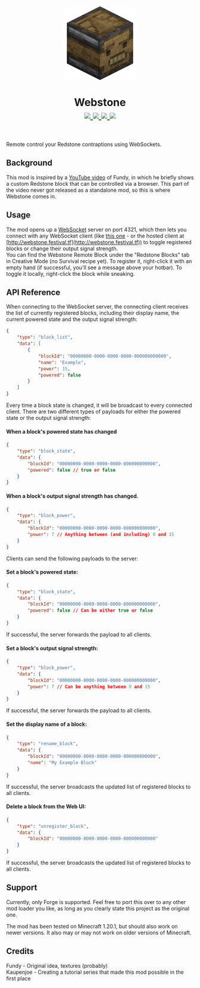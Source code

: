 <p align="center">
    <img src="./src/main/resources/icon.png" height="200">
</p>

<h1 align="center">Webstone  <br>
	<a href="https://modrinth.com/mod/webstone/versions#all-versions">
        <img src="https://img.shields.io/badge/Available%20for-Forge--1.20.1-green">
    </a>
	<a href="https://github.com/https://github.com/festivaldev/webstone/blob/forge-1.20.1/LICENSE">
        <img src="https://img.shields.io/github/license/festivaldev/webstone?style=flat&color=900c3f">
    </a>
	<a href="https://www.curseforge.com/minecraft/mc-mods/webstone">
        <img src="https://img.shields.io/curseforge/dt/238222?logo=CurseForge&label=&suffix=%20&color=242629&labelColor=f16436&logoColor=e9e9e9">
    </a>
    <a href="https://modrinth.com/mod/webstone">
        <img src="https://img.shields.io/modrinth/dt/webstone?logo=modrinth&label=&suffix=%20&color=242629&labelColor=5ca424&logoColor=1c1c1c">
    </a>
    <br><br>
</h1>

Remote control your Redstone contraptions using WebSockets.

## Background
This mod is inspired by a [YouTube video](https://www.youtube.com/watch?v=99Hd5Lh69T4) of Fundy, in which he briefly shows a custom Redstone block that can be controlled via a browser. This part of the video never got released as a standalone mod, so this is where Webstone comes in.

## Usage
The mod opens up a [WebSocket](https://developer.mozilla.org/en-US/docs/Web/API/WebSockets_API) server on port 4321, which then lets you connect with any WebSocket client (like [this one](https://github.com/festivaldev/webstone/tree/webui) - or the hosted client at [http://webstone.festival.tf](http://webstone.festival.tf)) to toggle registered blocks or change their output signal strength.  
You can find the Webstone Remote Block under the "Redstone Blocks" tab in Creative Mode (no Survival recipe yet). To register it, right-click it with an empty hand (if successful, you'll see a message above your hotbar). To toggle it locally, right-click the block while sneaking.

## API Reference
When connecting to the WebSocket server, the connecting client receives the list of currently registered blocks, including their display name, the current powered state and the output signal strength:

```json
{
    "type": "block_list",
    "data": [
        {
            "blockId": "00000000-0000-0000-0000-000000000000",
            "name": "Example",
            "power": 15,
            "powered": false
        }
    ]
}
```

Every time a block state is changed, it will be broadcast to every connected client. There are two different types of payloads for either the powered state or the output signal strength:

#### When a block's powered state has changed

```json
{
    "type": "block_state",
    "data": {
        "blockId": "00000000-0000-0000-0000-000000000000",
        "powered": false // true or false
    }
}
```

#### When a block's output signal strength has changed.

```json
{
    "type": "block_power",
    "data": {
        "blockId": "00000000-0000-0000-0000-000000000000",
        "power": 7 // Anything between (and including) 0 and 15
    }
}
```

Clients can send the following payloads to the server:

#### Set a block's powered state:

```json
{
    "type": "block_state",
    "data": {
        "blockId": "00000000-0000-0000-0000-000000000000",
        "powered": false // Can be either true or false
    }
}
```

If successful, the server forwards the payload to all clients.

#### Set a block's output signal strength:

```json
{
    "type": "block_power",
    "data": {
        "blockId": "00000000-0000-0000-0000-000000000000",
        "power": 7 // Can be anything between 0 and 15
    }
}
```

If successful, the server forwards the payload to all clients.

#### Set the display name of a block:

```json
{
    "type": "rename_block",
    "data": {
        "blockId": "00000000-0000-0000-0000-000000000000",
        "name": "My Example Block"
    }
}
```

If successful, the server broadcasts the updated list of registered blocks to all clients.

#### Delete a block from the Web UI:

```json
{
    "type": "unregister_block",
    "data": {
        "blockId": "00000000-0000-0000-0000-000000000000"
    }
}
```

If successful, the server broadcasts the updated list of registered blocks to all clients.

## Support

Currently, only Forge is supported. Feel free to port this over to any other mod loader you like, as long as you clearly state this project as the original one.

The mod has been tested on Minecraft 1.20.1, but should also work on newer versions. It also may or may not work on older versions of Minecraft.

## Credits
Fundy - Original idea, textures (probably)  
Kaupenjoe - Creating a tutorial series that made this mod possible in the first place